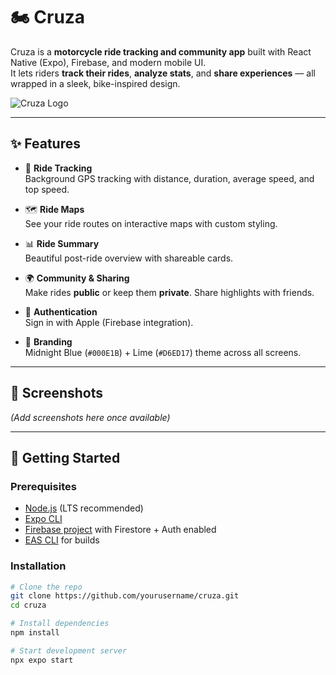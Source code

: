 # 🏍️ Cruza

Cruza is a **motorcycle ride tracking and community app** built with React Native (Expo), Firebase, and modern mobile UI.  
It lets riders **track their rides**, **analyze stats**, and **share experiences** — all wrapped in a sleek, bike-inspired design.

![Cruza Logo](assets/images/logo.png)

---

## ✨ Features

- 📍 **Ride Tracking**  
  Background GPS tracking with distance, duration, average speed, and top speed.

- 🗺️ **Ride Maps**  
  See your ride routes on interactive maps with custom styling.

- 📊 **Ride Summary**  
  Beautiful post-ride overview with shareable cards.

- 🌍 **Community & Sharing**  
  Make rides **public** or keep them **private**. Share highlights with friends.

- 🔑 **Authentication**  
  Sign in with Apple (Firebase integration).

- 🎨 **Branding**  
  Midnight Blue (`#000E1B`) + Lime (`#D6ED17`) theme across all screens.

---

## 📲 Screenshots

*(Add screenshots here once available)*

---

## 🚀 Getting Started

### Prerequisites
- [Node.js](https://nodejs.org/) (LTS recommended)
- [Expo CLI](https://docs.expo.dev/get-started/installation/)
- [Firebase project](https://firebase.google.com/) with Firestore + Auth enabled
- [EAS CLI](https://docs.expo.dev/eas/) for builds

### Installation
```bash
# Clone the repo
git clone https://github.com/yourusername/cruza.git
cd cruza

# Install dependencies
npm install

# Start development server
npx expo start
